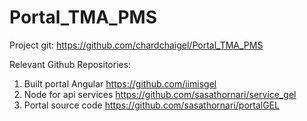 # Portal_TMA_PMS
Project git: https://github.com/chardchaigel/Portal_TMA_PMS

Relevant Github Repositories:
1. Built portal Angular https://github.com/iimisgel
2. Node for api services https://github.com/sasathornari/service_gel
3. Portal source code https://github.com/sasathornari/portalGEL